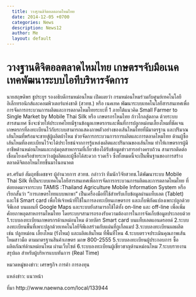 ```yaml
---
  title: วางฐานดิจิตอลตลาดไหมไทย
  date: 2014-12-05 +0700		  
  categories: News		
  description: News12
  author: Me		 
  layout: default
---
```



# วางฐานดิจิตอลตลาดไหมไทย เกษตรฯจับมือเนคเทคพัฒนาระบบไอทีบริหารจัดการ  
<p> นายสฤษดิพร ชูประยูร รองอธิบดีกรมหม่อนไหม เปิดเผยว่า กรมหม่อนไหมร่วมกับศูนย์เทคโนโลยีอิเล็กทรอนิกส์และคอมพิวเตอร์แห่งชาติ (สวทช.) หรือ เนคเทค พัฒนาระบบเทคโนโลยีสารสนเทศเพื่อการจัดการกระบวนการผลิตและการตลาดไหมไทยระยะที่ 1 ภายใต้แนวคิด Small Farmer to Single Market by Mobile Thai Silk หรือ เกษตรกรไหมไทย ก้าวไกลสู่ตลาด ด้วยระบบสารสนเทศ ซึ่งจะช่วยให้ประเทศไทยมีฐานข้อมูลเกษตรกรและพื้นที่การปลูกหม่อนเลี้ยงไหมที่ชัดเจน เกษตรกรที่ลงทะเบียนไว้กับระบบสามารถแสดงภาพตัวอย่างของเส้นไหมไทยที่มีมาตรฐาน และปริมาณเส้นไหมที่พร้อมจะขายสู่ผู้ผลิตผ้าไหม ช่วยจัดการกระบวนการการผลิตและการตลาดไหมไทย ด้านผู้ซื้อเส้นไหมที่ลงทะเบียนไว้จะได้ประโยชน์จากการรู้แหล่งผลิตและปริมาณของเส้นไหม ทำให้เกษตรกรผู้มีอาชีพด้านหม่อนไหมและกลุ่มอุตสาหกรรมที่เกี่ยวข้องได้รับข้อมูลข่าวสารอย่างครบถ้วน สามารถติดต่อเชื่อมโยงเครือข่ายระหว่างผู้ผลิตและผู้ซื้อได้สะดวก รวดเร็ว ซึ่งทั้งหมดนี้จะเป็นพื้นฐานของการสร้างตลาดดิจิตอลไหมไทยขึ้นมาในอนาคต</p>

<p> ดร.ศรันย์ สัมฤทธิ์เดชขจร ผู้อำนวยการ สวทช. กล่าวว่า ทีมนักวิจัยสวทช.ได้พัฒนาระบบ Mobile Thai Silk ที่เป็นระบบเทคโนโลยีสารสนเทศเพื่อการจัดการกระบวนการผลิตและการตลาดไหมไทย ที่ต่อยอดมาจากระบบ TAMIS :Thailand Agriculture Mobile Information System หรือเรียกสั้นว่า “การเกษตรไทยแบบพกพา” เป็นเครื่องมือที่ใช้สำหรับเก็บข้อมูลผ่านแท็บเลต (Tablet) และใช้ Smart card เพื่อให้เจ้าหน้าที่ใช้ในการลงทะเบียนเกษตรกร และเก็บพิกัดแปลงเพาะปลูกด้วย จีพีเอส บนแผนที่ Google Maps และระบบยังสามารถใช้ได้ทั้ง on-line และ off-line เพื่อเพิ่มศักยภาพอุตสาหกรรมไหมไทย โดยระบบฯสามารถรองรับความต้องการในการจัดเก็บข้อมูลประกอบด้วย 1.ระบบลงทะเบียนเกษตรกรด้านหม่อนไหม ด้วยบัตร Smart card บนแท็บเลตแอนดรอยด์ 2.ระบบลงทะเบียนพื้นที่เพาะปลูกด้วยเทคโนโลยีจีพีเอสร่วมกับแผ่นที่กูเกิ้ลแมป 3.ระบบลงทะเบียนผลผลิต เช่น ปลูกหม่อน เลี้ยงไหม (รังไหม) และผลิตเส้นไหม ที่พื้นที่ไหน 4.ระบบตรวจประเมินคุณภาพเส้นไหมสาวมือ ตามมาตรฐานสินค้าเกษตร มกษ 800-2555 5.ระบบลงทะเบียนผู้ประกอบการ ซื้อผลิตภัณฑ์ด้านหม่อนไหม ผ่านเว็บไซต์ 6.ระบบลงทะเบียนผู้เชี่ยวชาญด้านหม่อนไหม 7.ระบบรายงานสรุปผล สำหรับผู้บริหารแบบทันการ (Real Time)</p>

<p> หมวดหมู่ของข่าว: เศรษฐกิจ การค้า การลงทุน</p>
<p> แหล่งข่าว: แนวหน้า</p>
<p> ที่มา http://www.naewna.com/local/133944</p>
